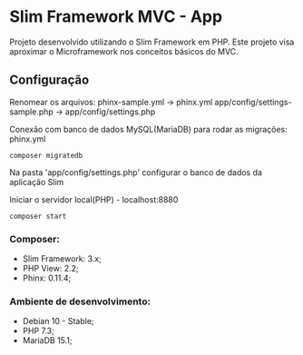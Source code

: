 # Slim Framework MVC - App
Projeto desenvolvido utilizando o Slim Framework em PHP.
Este projeto visa aproximar o Microframework nos conceitos básicos do MVC.

## Configuração
Renomear os arquivos:
phinx-sample.yml -> phinx.yml
app/config/settings-sample.php -> app/config/settings.php

Conexão com banco de dados MySQL(MariaDB) para rodar as migrações: phinx.yml
```
composer migratedb
```
Na pasta 'app/config/settings.php' configurar o banco de dados da aplicação Slim

Iniciar o servidor local(PHP) - localhost:8880
```
composer start
```

### Composer:
* Slim Framework: 3.x;
* PHP View: 2.2;
* Phinx: 0.11.4;

### Ambiente de desenvolvimento:
* Debian 10 - Stable;
* PHP 7.3;
* MariaDB 15.1;
